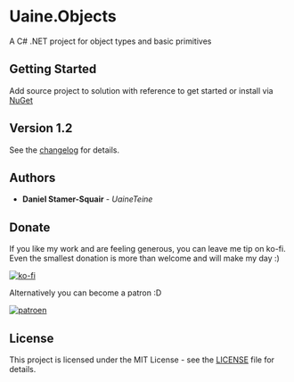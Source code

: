 # Uaine.Objects

A C# .NET project for object types and basic primitives

## Getting Started

Add source project to solution with reference to get started or install via [NuGet](https://www.nuget.org/packages/Uaine.Coord/)

## Version 1.2

See the [changelog](changelog.txt) for details.

## Authors

* **Daniel Stamer-Squair** - *UaineTeine*

## Donate

If you like my work and are feeling generous, you can leave me tip on ko-fi. Even the smallest donation is more than welcome and will make my day :)

[![ko-fi](https://ko-fi.com/img/githubbutton_sm.svg)](https://ko-fi.com/C0C43PQ0I)

Alternatively you can become a patron :D

[![patroen](https://i.imgur.com/SWniXXj.png)](https://www.patreon.com/bePatron?u=51145413)

## License

This project is licensed under the MIT License - see the [LICENSE](LICENSE) file for details.
